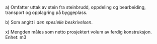 a) Omfatter uttak av stein fra steinbrudd, oppdeling og bearbeiding, transport og opplagring på byggeplass.

b) Som angitt i *den spesielle beskrivelsen*.

x) Mengden måles som netto prosjektert volum av ferdig konstruksjon. Enhet: m3

